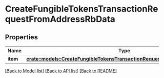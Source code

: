 # CreateFungibleTokensTransactionRequestFromAddressRbData

## Properties

Name | Type | Description | Notes
------------ | ------------- | ------------- | -------------
**item** | [**crate::models::CreateFungibleTokensTransactionRequestFromAddressRbDataItem**](CreateFungibleTokensTransactionRequestFromAddressRB_data_item.md) |  | 

[[Back to Model list]](../README.md#documentation-for-models) [[Back to API list]](../README.md#documentation-for-api-endpoints) [[Back to README]](../README.md)


